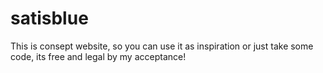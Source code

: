 # satisblue

This is consept website, so you can use it as inspiration or just take some code, its free and legal by my acceptance!
